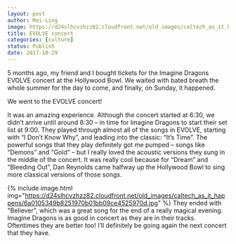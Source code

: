 ```yaml
---
layout: post
author: Mei-Ling
image: https://d24slhcvzhzz82.cloudfront.net/old_images/caltech_as_it_happens/6a0105349b8251970b01b7c92b21eb970b.jpg
title: EVOLVE concert
categories: [culture]
status: Publish
date: 2017-10-29
---
```


5 months ago, my friend and I bought tickets for the Imagine Dragons EVOLVE concert at the Hollywood Bowl. We waited with bated breath the whole summer for the day to come, and finally, on Sunday, it happened.

We went to the EVOLVE concert!

It was an amazing experience. Although the concert started at 6:30, we didn’t arrive until around 8:30 – in time for Imagine Dragons to start their set list at 9:00. They played through almost all of the songs in EVOLVE, starting with “I Don’t Know Why”, and leading into the classic: “It’s Time”. The powerful songs that they play definitely got me pumped – songs like “Demons” and “Gold” – but I really loved the acoustic versions they sung in the middle of the concert. It was really cool because for “Dream” and “Bleeding Out”, Dan Reynolds came halfway up the Hollywood Bowl to sing more classical versions of those songs.


{% include image.html img="https://d24slhcvzhzz82.cloudfront.net/old_images/caltech_as_it_happens/6a0105349b8251970b01bb09ce4525970d.jpg" %}
They ended with "Believer", which was a great song for the end of a really magical evening. Imagine Dragons is as good in concert as they are in their tracks. Oftentimes they are better too! I’ll definitely be going again the next concert that they have.

